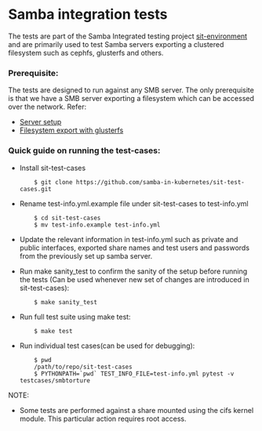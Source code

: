 # Samba integration tests

The tests are part of the Samba Integrated testing project
[sit-environment](https://github.com/samba-in-kubernetes/sit-environment)
and are primarily used to test Samba servers exporting a clustered
filesystem such as cephfs, glusterfs and others.

### Prerequisite:
The tests are designed to run against any SMB server. The only
prerequisite is that we have a SMB server exporting a filesystem which
can be accessed over the network.
Refer:
- [Server setup](https://wiki.samba.org/index.php/Setting_up_Samba_as_a_Standalone_Server)
- [Filesystem export with glusterfs](https://wiki.samba.org/index.php/Samba_CTDB_GlusterFS_Cluster_HowTo)

### Quick guide on running the test-cases:
- Install sit-test-cases
  ```
      $ git clone https://github.com/samba-in-kubernetes/sit-test-cases.git
  ```

- Rename test-info.yml.example file under sit-test-cases to test-info.yml
  ```
      $ cd sit-test-cases
      $ mv test-info.example test-info.yml
  ```

- Update the relevant information in test-info.yml such as private and
  public interfaces, exported share names and test users and passwords from the
  previously set up samba server.

- Run make sanity_test to confirm the sanity of the setup before running the tests
  (Can be used whenever new set of changes are introduced in sit-test-cases):
  ```
      $ make sanity_test
  ```

- Run full test suite using make test:
  ```
      $ make test
  ```

- Run individual test cases(can be used for debugging):
  ```
      $ pwd
      /path/to/repo/sit-test-cases
      $ PYTHONPATH=`pwd` TEST_INFO_FILE=test-info.yml pytest -v testcases/smbtorture
  ```

NOTE:
- Some tests are performed against a share mounted using the cifs kernel module.
  This particular action requires root access.
